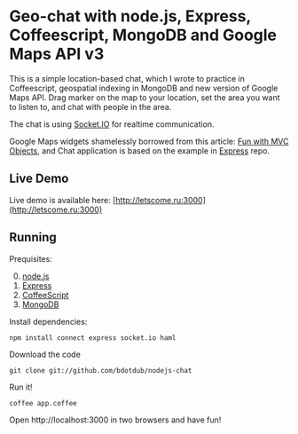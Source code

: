 Geo-chat with node.js, Express, Coffeescript, MongoDB and Google Maps API v3
============================================================================

This is a simple location-based chat, which I wrote to practice in Coffeescript, geospatial indexing in MongoDB and new version of Google Maps API. Drag marker on the map to your location, set the area you want to listen to, and chat with people in the area.  

The chat is using [Socket.IO](http://github.com/LearnBoost/Socket.IO-node) for realtime communication.

Google Maps widgets shamelessly borrowed from this article: [Fun with MVC Objects](http://code.google.com/intl/en-EN/apis/maps/articles/mvcfun.html), and Chat application is based on the example in [Express](http://github.com/visionmedia/express) repo. 

Live Demo
---------

Live demo is available here: [http://letscome.ru:3000](http://letscome.ru:3000)


Running
-------

Prequisites:

  0. [node.js](http://nodejs.org/)
  1. [Express](http://github.com/visionmedia/express)
  2. [CoffeeScript](http://jashkenas.github.com/coffee-script/)
  3. [MongoDB](http://www.mongodb.org) 

Install dependencies: 
    
    npm install connect express socket.io haml


Download the code

    git clone git://github.com/bdotdub/nodejs-chat

Run it!

    coffee app.coffee

Open http://localhost:3000 in two browsers and have fun!


